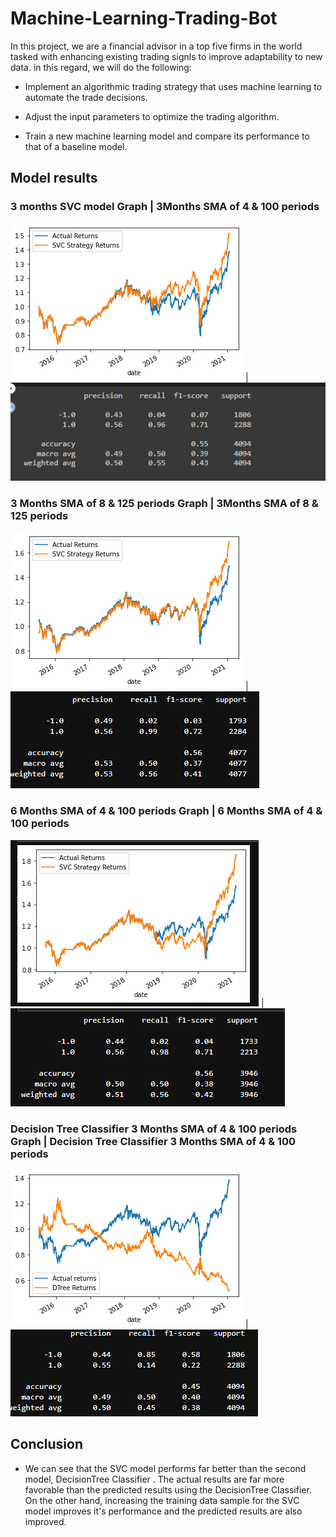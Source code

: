 # Machine-Learning-Trading-Bot

In this project, we are a financial advisor in a top five firms in the world tasked with enhancing existing trading signls to improve adaptability to new data. in this regard, we will do the following:

* Implement an algorithmic trading strategy that uses machine learning to automate the trade decisions.

* Adjust the input parameters to optimize the trading algorithm.

* Train a new machine learning model and compare its performance to that of a baseline model.

## Model results

### 3 months SVC model Graph                    |  3Months SMA of 4 & 100 periods
![3 Months](https://github.com/Mkarandi/Machine-Learning-Trading-Bot/blob/main/Images/3%20Months.png)  | ![3M SMA 4 100.PNG](https://github.com/Mkarandi/Machine-Learning-Trading-Bot/blob/main/Images/3M%20SMA%204%20100.PNG)

### 3 Months SMA of 8 & 125 periods Graph                    |  3Months SMA of 8 & 125 periods
![3 Months](https://github.com/Mkarandi/Machine-Learning-Trading-Bot/blob/main/Images/SMA%208%20and%20125.png)  | ![3M SMA 8 125.PNG](https://github.com/Mkarandi/Machine-Learning-Trading-Bot/blob/main/Images/3M%20SMA%208%20125.PNG)

### 6 Months SMA of 4 & 100 periods Graph                    |  6 Months SMA of 4 & 100 periods
![6 Months](https://github.com/Mkarandi/Machine-Learning-Trading-Bot/blob/main/Images/6%20Months.png)  | ![3M SMA 8 125.PNG](https://github.com/Mkarandi/Machine-Learning-Trading-Bot/blob/main/Images/6M%20SMA%204%20100.PNG)

### Decision Tree Classifier 3 Months SMA of 4 & 100 periods Graph                    |  Decision Tree Classifier 3 Months SMA of 4 & 100 periods
![6 Months](https://github.com/Mkarandi/Machine-Learning-Trading-Bot/blob/main/Images/DecisionTree%20classifier.png)  | ![3M SMA 8 125.PNG](https://github.com/Mkarandi/Machine-Learning-Trading-Bot/blob/main/Images/Decision%20Tree%20Classifier.PNG)

## Conclusion

- We can see that the SVC model performs far better than the second model, DecisionTree Classifier . The actual results are far more favorable than the predicted results using the DecisionTree Classifier. On the other hand, increasing the training data sample for the SVC model improves it's performance and the predicted results are also improved.
